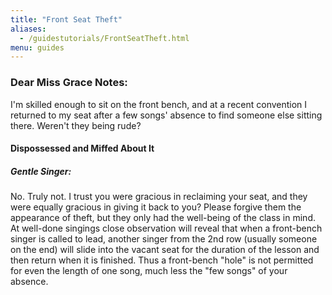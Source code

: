 ```yaml
---
title: "Front Seat Theft"
aliases:
  - /guidestutorials/FrontSeatTheft.html
menu: guides
---
```


### Dear Miss Grace Notes:

I'm skilled enough to sit on the front bench, and at a recent convention I returned to my seat after a few songs' absence to find someone else sitting there. Weren't they being rude?

#### Dispossessed and Miffed About It

##### Gentle Singer:

No. Truly not. I trust you were gracious in reclaiming your seat, and they were equally gracious in giving it back to you? Please forgive them the appearance of theft, but they only had the well-being of the class in mind. At well-done singings close observation will reveal that when a front-bench singer is called to lead, another singer from the 2nd row (usually someone on the end) will slide into the vacant seat for the duration of the lesson and then return when it is finished. Thus a front-bench "hole" is not permitted for even the length of one song, much less the "few songs" of your absence.
